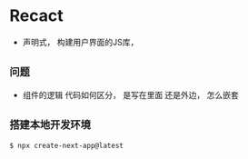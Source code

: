 # Recact

- 声明式， 构建用户界面的JS库，

## `问题`

- 组件的逻辑 代码如何区分， 是写在里面 还是外边， 怎么嵌套


## `搭建本地开发环境`

```shell
$ npx create-next-app@latest
```

